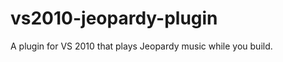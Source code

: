 vs2010-jeopardy-plugin
======================

A plugin for VS 2010 that plays Jeopardy music while you build.
